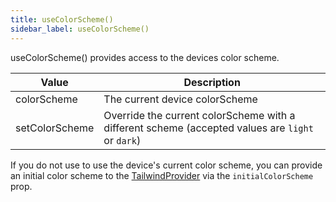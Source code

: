 ```yaml
---
title: useColorScheme()
sidebar_label: useColorScheme()
---
```


useColorScheme() provides access to the devices color scheme.

| Value          | Description                                                                                      |
| -------------- | ------------------------------------------------------------------------------------------------ |
| colorScheme    | The current device colorScheme                                                                   |
| setColorScheme | Override the current colorScheme with a different scheme (accepted values are `light` or `dark`) |

If you do not use to use the device's current color scheme, you can provide an initial color scheme to the [TailwindProvider](./tailwind-provider) via the `initialColorScheme` prop.
